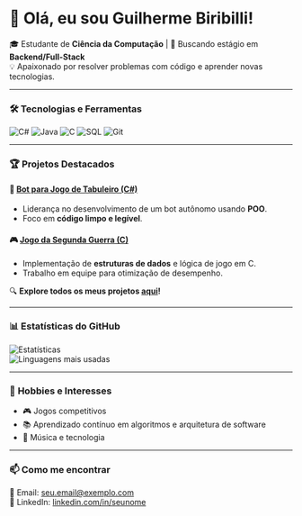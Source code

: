 # 👋 Olá, eu sou Guilherme Biribilli!  

🎓 Estudante de **Ciência da Computação** | 🚀 Buscando estágio em **Backend/Full-Stack**  
💡 Apaixonado por resolver problemas com código e aprender novas tecnologias.  

---

### 🛠 **Tecnologias e Ferramentas**  

![C#](https://img.shields.io/badge/C%23-239120?style=for-the-badge&logo=c-sharp&logoColor=white)
![Java](https://img.shields.io/badge/Java-ED8B00?style=for-the-badge&logo=openjdk&logoColor=white)
![C](https://img.shields.io/badge/C-00599C?style=for-the-badge&logo=c&logoColor=white)
![SQL](https://img.shields.io/badge/SQL-4479A1?style=for-the-badge&logo=mysql&logoColor=white)
![Git](https://img.shields.io/badge/Git-F05032?style=for-the-badge&logo=git&logoColor=white)

---

### 🏆 **Projetos Destacados**  

#### 🤖 [Bot para Jogo de Tabuleiro (C#)](https://github.com/ledros0/PI-3)  
- Liderança no desenvolvimento de um bot autônomo usando **POO**.  
- Foco em **código limpo e legível**.  

#### 🎮 [Jogo da Segunda Guerra (C)](https://github.com/gbiribilli/Pi2-NA-Espanha) 
- Implementação de **estruturas de dados** e lógica de jogo em C.  
- Trabalho em equipe para otimização de desempenho.  

🔍 **Explore todos os meus projetos [aqui](https://github.com/gbiribilli?tab=repositories)!**  

---

### 📊 **Estatísticas do GitHub**  

![Estatísticas](https://github-readme-stats.vercel.app/api?username=gbiribilli&show_icons=true&theme=dracula&hide_border=true)  
![Linguagens mais usadas](https://github-readme-stats.vercel.app/api/top-langs/?username=gbiribilli&layout=compact&theme=dark&hide_border=true)  

---

### 🌟 **Hobbies e Interesses**  
- 🎮 Jogos competitivos
- 📚 Aprendizado contínuo em algoritmos e arquitetura de software  
- 🎵 Música e tecnologia  

---

### 📫 **Como me encontrar**  
📧 Email: [seu.email@exemplo.com](guibiribilli.g@gmail.com)  
🔗 LinkedIn: [linkedin.com/in/seunome](https://www.linkedin.com/in/guilherme-biribilli-3a4a68220/)  
